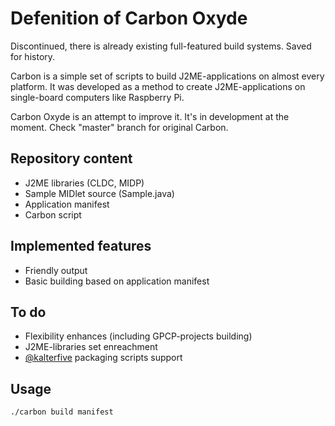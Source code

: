 # Defenition of Carbon Oxyde

Discontinued, there is already existing full-featured build systems. Saved for history.

Carbon is a simple set of scripts to build J2ME-applications on almost every platform. It was developed as a method to create J2ME-applications on single-board computers like Raspberry Pi.

Carbon Oxyde is an attempt to improve it. It's in development at the moment. Check "master" branch for original Carbon.

## Repository content

* J2ME libraries (CLDC, MIDP)
* Sample MIDlet source (Sample.java)
* Application manifest
* Carbon script

## Implemented features

* Friendly output
* Basic building based on application manifest

## To do

* Flexibility enhances (including GPCP-projects building) 
* J2ME-libraries set enreachment
* [@kalterfive](http://github.com/kalterfive) packaging scripts support

## Usage
```bash
./carbon build manifest
```

